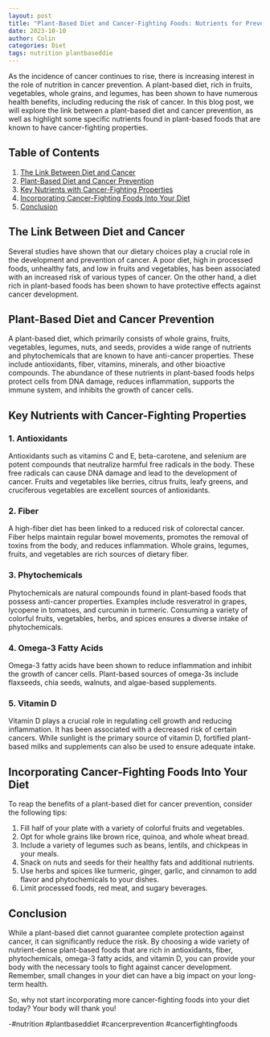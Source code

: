 ```yaml
---
layout: post
title: "Plant-Based Diet and Cancer-Fighting Foods: Nutrients for Prevention"
date: 2023-10-10
author: Colin
categories: Diet
tags: nutrition plantbaseddie
---
```


As the incidence of cancer continues to rise, there is increasing interest in the role of nutrition in cancer prevention. A plant-based diet, rich in fruits, vegetables, whole grains, and legumes, has been shown to have numerous health benefits, including reducing the risk of cancer. In this blog post, we will explore the link between a plant-based diet and cancer prevention, as well as highlight some specific nutrients found in plant-based foods that are known to have cancer-fighting properties.

## Table of Contents
1. [The Link Between Diet and Cancer](#link-between-diet-and-cancer)
2. [Plant-Based Diet and Cancer Prevention](#plant-based-diet-and-cancer-prevention)
3. [Key Nutrients with Cancer-Fighting Properties](#key-nutrients-for-cancer-prevention)
4. [Incorporating Cancer-Fighting Foods Into Your Diet](#incorporating-cancer-fighting-foods)
5. [Conclusion](#conclusion)

## The Link Between Diet and Cancer<a name="link-between-diet-and-cancer"></a>

Several studies have shown that our dietary choices play a crucial role in the development and prevention of cancer. A poor diet, high in processed foods, unhealthy fats, and low in fruits and vegetables, has been associated with an increased risk of various types of cancer. On the other hand, a diet rich in plant-based foods has been shown to have protective effects against cancer development.

## Plant-Based Diet and Cancer Prevention<a name="plant-based-diet-and-cancer-prevention"></a>

A plant-based diet, which primarily consists of whole grains, fruits, vegetables, legumes, nuts, and seeds, provides a wide range of nutrients and phytochemicals that are known to have anti-cancer properties. These include antioxidants, fiber, vitamins, minerals, and other bioactive compounds. The abundance of these nutrients in plant-based foods helps protect cells from DNA damage, reduces inflammation, supports the immune system, and inhibits the growth of cancer cells.

## Key Nutrients with Cancer-Fighting Properties<a name="key-nutrients-for-cancer-prevention"></a>

### 1. Antioxidants
Antioxidants such as vitamins C and E, beta-carotene, and selenium are potent compounds that neutralize harmful free radicals in the body. These free radicals can cause DNA damage and lead to the development of cancer. Fruits and vegetables like berries, citrus fruits, leafy greens, and cruciferous vegetables are excellent sources of antioxidants.

### 2. Fiber
A high-fiber diet has been linked to a reduced risk of colorectal cancer. Fiber helps maintain regular bowel movements, promotes the removal of toxins from the body, and reduces inflammation. Whole grains, legumes, fruits, and vegetables are rich sources of dietary fiber.

### 3. Phytochemicals
Phytochemicals are natural compounds found in plant-based foods that possess anti-cancer properties. Examples include resveratrol in grapes, lycopene in tomatoes, and curcumin in turmeric. Consuming a variety of colorful fruits, vegetables, herbs, and spices ensures a diverse intake of phytochemicals.

### 4. Omega-3 Fatty Acids
Omega-3 fatty acids have been shown to reduce inflammation and inhibit the growth of cancer cells. Plant-based sources of omega-3s include flaxseeds, chia seeds, walnuts, and algae-based supplements.

### 5. Vitamin D
Vitamin D plays a crucial role in regulating cell growth and reducing inflammation. It has been associated with a decreased risk of certain cancers. While sunlight is the primary source of vitamin D, fortified plant-based milks and supplements can also be used to ensure adequate intake.

## Incorporating Cancer-Fighting Foods Into Your Diet<a name="incorporating-cancer-fighting-foods"></a>

To reap the benefits of a plant-based diet for cancer prevention, consider the following tips:

1. Fill half of your plate with a variety of colorful fruits and vegetables.
2. Opt for whole grains like brown rice, quinoa, and whole wheat bread.
3. Include a variety of legumes such as beans, lentils, and chickpeas in your meals.
4. Snack on nuts and seeds for their healthy fats and additional nutrients.
5. Use herbs and spices like turmeric, ginger, garlic, and cinnamon to add flavor and phytochemicals to your dishes.
6. Limit processed foods, red meat, and sugary beverages.

## Conclusion<a name="conclusion"></a>

While a plant-based diet cannot guarantee complete protection against cancer, it can significantly reduce the risk. By choosing a wide variety of nutrient-dense plant-based foods that are rich in antioxidants, fiber, phytochemicals, omega-3 fatty acids, and vitamin D, you can provide your body with the necessary tools to fight against cancer development. Remember, small changes in your diet can have a big impact on your long-term health.

So, why not start incorporating more cancer-fighting foods into your diet today? Your body will thank you!

-#nutrition #plantbaseddiet #cancerprevention #cancerfightingfoods